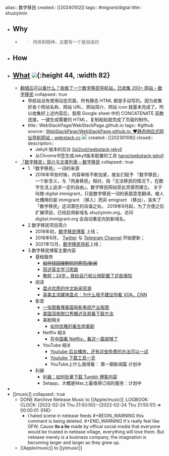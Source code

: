 alias:: 数字移民
created:: [[20240102]]
tags:: #migrant/digtal
title:: shuziyimin

- ## Why
  - > 肉体和精神，总要有一个是自由的
- ## How
- ## [What](https://blog.shuziyimin.org) ![](https://img.shields.io/github/stars/shuziyimin){:height 44, :width 82}
  - [翻墙后可以看什么？我做了一个数字移民导航站，已收集 200+ 网站 – 数字移民](https://blog.shuziyimin.org/1321)
    collapsed:: true
    - 导航站没有使用动态页面，所有静态 HTML 都是手动写的。因为收集好各个网站名称、网站 URL、网站简介、网站 icon 就基本完成了。所以收集好上述内容后，我用 Google sheet 中的 CONCATENATE 函数连接，一键生成需要的 HTML，复制粘贴就完成了页面的制作。
    - title::  WebStackPage/WebStackPage.github.io
      tags:: #github
      source:: [WebStackPage/WebStackPage.github.io: ❤️静态响应式网址导航网站 - webstack.cc](https://github.com/WebStackPage/WebStackPage.github.io) ![](https://img.shields.io/github/stars/WebStackPage/WebStackPage.github.io)
      created:: [[20230108]]
      closed:: 
      description::
      - Jekyll 版本的后台 [0xl2oot/webstack-jekyll](https://github.com/0xl2oot/webstack-jekyll)
      - 从Chrome书签生成Jekyll版本配置的工具 [hanxi/webstack-jekyll](https://github.com/hanxi/webstack-jekyll)
  - [「数字移民」简介与文章列表 – 数字移民](https://blog.shuziyimin.org/431)
    collapsed:: true
    - 1.「数字移民」一词的来源
      - 2018年早些时候，内容审核不断加紧，推友们赋予 「数字移民」一个新含义，与「肉身移民」相对，指「无法移民的情况下，在数字生活上追求一定的自由」。数字移民网站受此灵感而建立。
        关于叫做 digital immigrant，只是数字移民一词的表面意思翻译。被人吐槽用的是 immigrant （移入）而非 emigrant （移出），丧失了「数字移民」这词潜在的诙谐之处。
        2019年9月起，为了方便之后扩展项目，已经启用新域名 shuziyimin.org，访问 digital.immigrant.org 会自动重定向到新域名。
    - 2.数字移民项目简介
      - 2018年初，[数字移民博客](http://blog.shuziyimin.org/) 上线；
      - 2018年6月， [Twitter](https://twitter.com/shuziyimin) 与 [Telegram Channel](http://t.me/shuziyimin) 开始更新；
      - 2021年12月，[数字移民导航](http://shuziyimin.org/)上线；
    - 3.数字移民博客主要内容
      - 基础服务
        - ~~[如何找回被删除的网页/新闻](https://blog.shuziyimin.org/360)~~
        - [简述英文学习思路](https://blog.shuziyimin.org/39)
        - [教程：24岁，我给自己和父母配置了这些保险](https://blog.shuziyimin.org/526)
      - 阅读
        - [盘点优质的中文新闻资源](https://blog.shuziyimin.org/1086)
        - [英美主流媒体盘点：为什么我不建议你看 VOA，CNN](https://blog.shuziyimin.org/587)
      - 影音
        - [一张图看懂美国电影电视产业版图](https://blog.shuziyimin.org/214)
        - [美国深夜脱口秀概述及观看下载方法](https://blog.shuziyimin.org/234)
        - 美剧相关
          - [如何优雅的看生肉美剧](https://blog.shuziyimin.org/20)
        - Netflix 相关
          - [在中国看 Netflix，看这一篇就够了](https://blog.shuziyimin.org/16)
        - YouTube 相关
          - [Youtube 后台播放，还有这些免费的办法可以一试](https://blog.shuziyimin.org/305)
          - [Youtube 下载工具一览](https://blog.shuziyimin.org/18)
          - YouTube上什么值得看： 第一期新闻篇 计划中
      - 利器
        - [利器：如何批量下载 Tumblr 博客内容](https://blog.shuziyimin.org/459)
        - Setapp，大概是Mac上最值得订阅的服务：计划中
-
- [[music]]
  collapsed:: true
  - DONE #archive Netease Music to [[Apple/music]]
    :LOGBOOK:
    CLOCK: [2022-02-24 Thu 21:50:50]--[2022-02-24 Thu 21:50:51] =>  00:00:01
    :END:
    - I hated scene in netease feeds
      #+BEGIN_WARNING
      this comment is being deleted.
      #+END_WARNING
      It's really feel like GFW. Cause **its a lie** made by offical social media that everyone would be trusted in netease village, everything will love them. But netease merely is a business company, the imagnation is becoming larger and larger as they grew up.
  - [[Apple/music]] to [[ytmusic]]